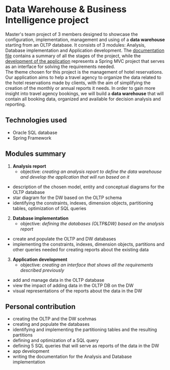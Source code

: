 # Data Warehouse & Business Intelligence project
Master's team project of 3 members designed to showcase the configuration, implementation, management and using of a **data warehouse** starting from an OLTP database. It consists of 3 modules: Analysis, Database implementation and Application development. The [documentation file](https://github.com/AnaOlteanu/DWBI/blob/main/documentation/DWBI_documentation.pdf) 
contains a summary of all the stages of the project, while the [development of the application](https://github.com/AnaOlteanu/DWBI/tree/main/hotel-administration-app) represents a Spring MVC project 
that serves as an interface for solving the requirements needed.  
The theme chosen for this project is the management of hotel reservations. Our application aims to help a travel agency to organize the data related to the hotel reservations made by clients, with the aim of simplifying the creation of the monthly or annual reports it needs. In order to gain more insight into travel agency bookings, we will build a **data warehouse** that will contain all booking data, organized and available for decision analysis and reporting.
## Technologies used
- Oracle SQL database
- Spring Framework
## Modules summary
1. **Analysis report**
      - objective: _creating an analysis report to define the data warehouse and develop the application that will run based on it_
  - description of the chosen model, entity and conceptual diagrams for the OLTP database
  - star diagram for the DW based on the OLTP schema
  - identifying the constraints, indexes, dimension objects, partitioning tables, optimization of SQL queries
2. **Database implementation**
      - objective: _defining the databases (OLTP&DW) based on the analysis report_
  - create and populate the OLTP and DW databases 
  - implementing the constraints, indexes, dimension objects, partitions and other queries needed for creating reports about the existing data
3. **Application development**
      - objective: _creating an interface that shows all the requirements described previously_
  - add and manage data in the OLTP database
  - view the impact of adding data in the OLTP DB on the DW
  - visual representations of the reports about the data in the DW
## Personal contribution
  - creating the OLTP and the DW scehmas
  - creating and populate the databases
  - identifying and implementing the partitioning tables and the resulting partitions
  - defining and optimization of a SQL query
  - defining 5 SQL queries that will serve as reports of the data in the DW
  - app development
  - writing the documentation for the Analysis and Database implementation








